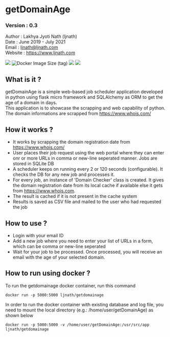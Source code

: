 # getDomainAge
### Version : 0.3

Author : Lakhya Jyoti Nath (ljnath)<br>
Date : June 2019 - July 2021<br>
Email : ljnath@ljnath.com<br>
Website : https://www.ljnath.com

[![](https://img.shields.io/docker/pulls/ljnath/getdomainage)](https://hub.docker.com/r/ljnath/getdomainage)
![Docker Image Size (tag)](https://img.shields.io/docker/image-size/ljnath/getdomainage/latest)
[![](https://images.microbadger.com/badges/version/ljnath/getdomainage.svg)](https://microbadger.com/images/ljnath/getdomainage)
[![](https://img.shields.io/github/license/ljnath/getdomainage)](https://github.com/ljnath/getDomainAge)


## What is it ?
getDomainAge is a simple web-based job scheduler application developed in python using flask micro framework and SQLAlchemy as ORM to get the age of a domain in days.<br>
This application is to showcase the scrapping and web capability of python. The domain informations are scrapped from https://www.whois.com/


## How it works ?
- It works by scrapping the domain registration date from https://www.whois.com/
- User places their job request using the web portal where they can enter onr or more URLs in comma or new-line seperated manner. Jobs are stored in SQLite DB
- A scheduler keeps on running every 2 or 120 seconds (configurable). It checks the DB for any new job and processes it.
- For every job, an instance of 'Domain Checker' class is created. It gives the domain registration date from its local cache if available else it gets from https://www.whois.com.
- The result is cached if it is not present in the cache system
- Results is saved as CSV file and mailed to the user who had requested the job

## How to use ?
- Login with your email ID
- Add a new job where you need to enter your list of URLs in a form, which can be comma or new-line seperated
- Wait for your job to be processed. Once processed, you will receive an email with the age of your selected domain.

## How to run using docker ?
To run the getdomainage docker container, run this command
```docker
docker run -p 5000:5000 ljnath/getdomainage
```

In order to run the docker container with existing database and log file, you need to mount the local directory (e.g.: /home/user/getDomainAge) as shown below

```docker
docker run -p 5000:5000 -v /home/user/getDomainAge:/usr/src/app ljnath/getdomainage
```
